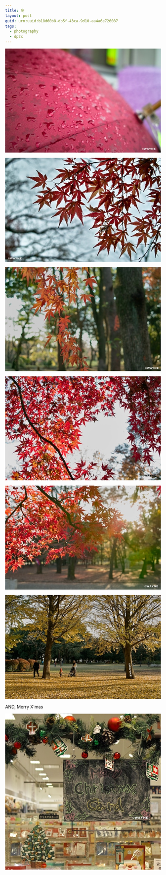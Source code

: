```yaml
---
title: 冬
layout: post
guid: urn:uuid:b18d60b8-db5f-43ca-9d10-aa4a6e726087
tags:
  - photography
  - dp2x
---
```


<span class="image-600">[![](/media/files/2011/12/24/SDIM0099.jpg)](http://www.flickr.com/photos/lhzhang/6564171485/in/photostream)</span>

<span class="image-600">[![](/media/files/2011/12/24/SDIM0160.jpg)](http://www.flickr.com/photos/lhzhang/6564171515/in/photostream)</span>

<span class="image-600">[![](/media/files/2011/12/24/SDIM0254.jpg)](http://www.flickr.com/photos/lhzhang/6564171533/in/photostream)</span>

<span class="image-600">[![](/media/files/2011/12/24/SDIM0259.jpg)](http://www.flickr.com/photos/lhzhang/6564171553/in/photostream)</span>

<span class="image-600">[![](/media/files/2011/12/24/SDIM0260.jpg)](http://www.flickr.com/photos/lhzhang/6564171569/in/photostream)</span>

<span class="image-600">[![](/media/files/2011/12/24/SDIM0289.jpg)](http://www.flickr.com/photos/lhzhang/6564171587/in/photostream)</span>

AND, Merry X'mas

<span class="image-600">[![](/media/files/2011/12/24/SDIM0316.jpg)](http://www.flickr.com/photos/lhzhang/6564011233/in/photostream)</span>
